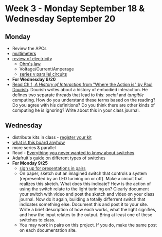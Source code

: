 # Week 3 - Monday September 18 & Wednesday September 20
## Monday
* Review the APCs
* [multimeters](https://learn.adafruit.com/multimeters/overview)
* [review of electricity](https://idmnyu.github.io/BlinkingBeeping/week1/notes.html)
  * [Ohm's law](https://learn.sparkfun.com/tutorials/voltage-current-resistance-and-ohms-law/all)
  * Voltage/Current/Amperage
  * [series v parallel circuits](https://learn.sparkfun.com/tutorials/series-and-parallel-circuits)
* **For Wednesday 9/20**
 * [Read Ch 1, _A History of Interaction_ from "Where the Action is" by Paul Dourish](https://ebookcentral-proquest-com.proxy.library.nyu.edu/lib/nyulibrary-ebooks/reader.action?docID=5966349&ppg=14). Dourish writes about a history of embodied interaction. He defines two separate threads that lead to this: _social_ and _tangible_ computing. How do you understand these terms based on the reading? Do you agree with his definitions? Do you think there are other kinds of computing he is ignoring? Write about this in your class journal.

## Wednesday
* distribute kits in class - [register your kit](https://docs.google.com/spreadsheets/d/1eVxxaoraWHUMTKuCO0b_X3qMkFlgYVAzQqcpWimRemM/edit?usp=sharing)
* [what is this board anyhow](https://docs.arduino.cc/hardware/nano-33-ble)
* more series & parallel
* Read - [Everything you never wanted to know about switches](switches.md)
* [Adafruit's guide on different types of switches](https://learn.adafruit.com/make-it-switch?view=all)
* **For Monday 9/25**
  * [sign up for presentations in pairs](https://docs.google.com/spreadsheets/d/1puuSo1RRAAKl-aeUxbrdxXJVRRSkGrs7cjTO3wqOPdE/edit?usp=sharing)
  * On paper, sketch out an imagined switch that controls a system (represented by an LED turining on or off). Make a circuit that realizes this sketch. What does this indicate? How is the action of using the switch relate to the light turining on? Clearly document your switch with video and post the sketch and video on your class journal. Now do it again, building a totally differrent switch that indicates something else. Document this and post it to your site. Write a brief description of how each works, what the light signifies, and how the input relates to the output. Bring at least one of these switches to class. 
  * You may work in pairs on this project. If you do, make the same post on each documentation site.